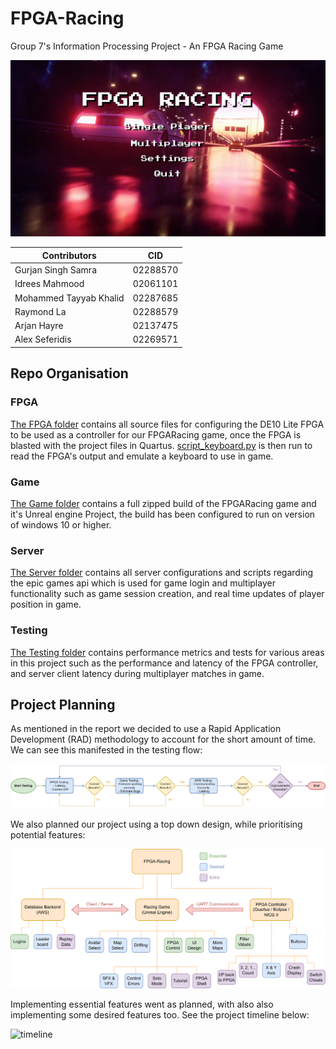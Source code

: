 # FPGA-Racing
Group 7's Information Processing Project - An FPGA Racing Game

![FPGA_Racing_Main_Menu](/Misc/Graphics/mainmenu.jpg)

| Contributors           | CID      |
| ----                   |   ---    |
| Gurjan Singh Samra     | 02288570 |
| Idrees Mahmood         | 02061101 |
| Mohammed Tayyab Khalid | 02287685 |
| Raymond La             | 02288579 |
| Arjan Hayre            | 02137475 |
| Alex Seferidis         | 02269571 |

## Repo Organisation

### FPGA
[The FPGA folder](FPGA) contains all source files for configuring the DE10 Lite FPGA to be used as a controller for our FPGARacing game, once the FPGA is blasted with the project files in Quartus. [script_keyboard.py](FPGA/script_keyboard.py) is then run to read the FPGA's output and emulate a keyboard to use in game. 

### Game 
[The Game folder](Game) contains a full zipped build of the FPGARacing game and it's Unreal engine Project, the build has been configured to run on version of windows 10 or higher. 

### Server
[The Server folder](Server) contains all server configurations and scripts regarding the epic games api which is used for game login and multiplayer functionality such as game session creation, and real time updates of player position in game.

### Testing
[The Testing folder](Testing) contains performance metrics and tests for various areas in this project such as the performance and latency of the FPGA controller, and server client latency during multiplayer matches in game.

## Project Planning

As mentioned in the report we decided to use a Rapid Application Development (RAD) methodology to account for the short amount of time. We can see this manifested in the testing flow:

![testflow](/Misc/Graphics/TestFlow.png)

We also planned our project using a top down design, while prioritising potential features:

![topdown](/Misc/Graphics/TopDownDesignPNG.png)

Implementing essential features went as planned, with also also implementing some desired features too. See the project timeline below:

![timeline](/Misc/Graphics/ProjectTimeline.png)

